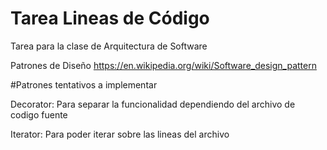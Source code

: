 # Tarea Lineas de Código
Tarea para la clase de Arquitectura de Software

Patrones de Diseño
https://en.wikipedia.org/wiki/Software_design_pattern


#Patrones tentativos a implementar

Decorator: Para separar la funcionalidad dependiendo del archivo de codigo fuente

Iterator: Para poder iterar sobre las lineas del archivo
